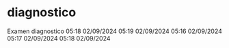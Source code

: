 # diagnostico
Examen diagnostico
05:18 02/09/2024
05:19 02/09/2024
05:16 02/09/2024
05:17 02/09/2024
05:18 02/09/2024